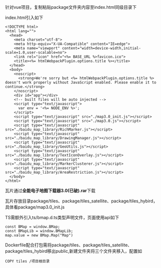 针对vue项目，复制粘贴package文件夹内容至index.html同级目录下

index.html引入如下

```
<!DOCTYPE html>
<html lang="">
  <head>
    <meta charset="utf-8">
    <meta http-equiv="X-UA-Compatible" content="IE=edge">
    <meta name="viewport" content="width=device-width,initial-scale=1.0,user-scalable=no">
    <link rel="icon" href="<%= BASE_URL %>favicon.ico">
    <title><%= htmlWebpackPlugin.options.title %></title>
  </head>
  <body>
    <noscript>
      <strong>We're sorry but <%= htmlWebpackPlugin.options.title %> doesn't work properly without JavaScript enabled. Please enable it to continue.</strong>
    </noscript>
    <div id="app"></div>
    <!-- built files will be auto injected -->
    <script type="text/javascript">
      var env = '<%= NODE_ENV %>';
    </script>
    <script type="text/javascript" src="./map3.0_init.js"></script>
    <script type="text/javascript" src="./map3.0.js"></script>
    <script type="text/javascript" src="./baidu_map_library/RichMarker.js"></script>
    <script type="text/javascript" src="./baidu_map_library/DrawingManager.js"></script>
    <script type="text/javascript" src="./baidu_map_library/GeoUtils.js"></script>
    <script type="text/javascript" src="./baidu_map_library/TextIconOverlay.js"></script>
    <script type="text/javascript" src="./baidu_map_library/MarkerClusterer.js"></script>
    <script type="text/javascript" src="./baidu_map_library/AreaRestriction.js"></script>
  </body>
</html>
```

瓦片通过**全能电子地图下载器3.0(已破).rar**下载

瓦片存放目录package/tiles、package/tiles_satellite、package/tiles_hybird，具体看package/map3.0_init.js

TS需额外引入ts/bmap.d.ts类型声明文件，页面使用api如下

```
const BMap = window.BMap;
const BMapLib = window.BMapLib;
map.value = new BMap.Map("Map")
```

Dockerfile配合打包需将package/tiles、package/tiles_satellite、package/tiles_hybird移出public,新建文件夹将三个文件夹移入，配置如

```
COPY tiles /项目根目录
```

